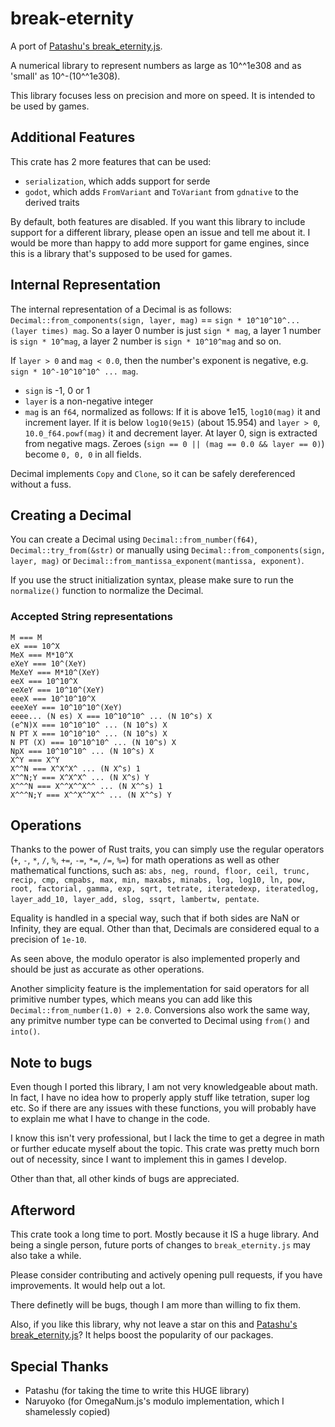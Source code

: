 # break-eternity

A port of [Patashu's break_eternity.js](https://github.com/Patashu/break_eternity.js).

A numerical library to represent numbers as large as 10^^1e308 and as 'small' as 10^-(10^^1e308).

This library focuses less on precision and more on speed. It is intended to be used by games.

## Additional Features

This crate has 2 more features that can be used:

* `serialization`, which adds support for serde
* `godot`, which adds `FromVariant` and `ToVariant` from `gdnative` to the derived traits

By default, both features are disabled. If you want this library to include support for a different library, please open an issue and tell me about it. I would be more than happy to add more support for game engines, since this is a library that's supposed to be used for games.

## Internal Representation

The internal representation of a Decimal is as follows:
`Decimal::from_components(sign, layer, mag)` == `sign * 10^10^10^...(layer times) mag`. So a layer 0 number is just `sign * mag`, a layer 1 number is `sign * 10^mag`, a layer 2 number is `sign * 10^10^mag` and so on.

If `layer > 0` and `mag < 0.0`, then the number's exponent is negative, e.g. `sign * 10^-10^10^10^ ... mag`.

* `sign` is -1, 0 or 1
* `layer` is a non-negative integer
* `mag` is an `f64`, normalized as follows: If it is above 1e15, `log10(mag)` it and increment layer. If it is below `log10(9e15)` (about 15.954) and `layer > 0`, `10.0_f64.powf(mag)` it and decrement layer. At layer 0, sign is extracted from negative mags. Zeroes (`sign == 0 || (mag == 0.0 && layer == 0)`) become `0, 0, 0` in all fields.

Decimal implements `Copy` and `Clone`, so it can be safely dereferenced without a fuss.

## Creating a Decimal

You can create a Decimal using `Decimal::from_number(f64)`, `Decimal::try_from(&str)` or manually using `Decimal::from_components(sign, layer, mag)` or `Decimal::from_mantissa_exponent(mantissa, exponent)`.

If you use the struct initialization syntax, please make sure to run the `normalize()` function to normalize the Decimal.

### Accepted String representations

```plain
M === M
eX === 10^X
MeX === M*10^X
eXeY === 10^(XeY)
MeXeY === M*10^(XeY)
eeX === 10^10^X
eeXeY === 10^10^(XeY)
eeeX === 10^10^10^X
eeeXeY === 10^10^10^(XeY)
eeee... (N es) X === 10^10^10^ ... (N 10^s) X
(e^N)X === 10^10^10^ ... (N 10^s) X
N PT X === 10^10^10^ ... (N 10^s) X
N PT (X) === 10^10^10^ ... (N 10^s) X
NpX === 10^10^10^ ... (N 10^s) X
X^Y === X^Y
X^^N === X^X^X^ ... (N X^s) 1
X^^N;Y === X^X^X^ ... (N X^s) Y
X^^^N === X^^X^^X^^ ... (N X^^s) 1
X^^^N;Y === X^^X^^X^^ ... (N X^^s) Y
```

## Operations

Thanks to the power of Rust traits, you can simply use the regular operators (`+`, `-`, `*`, `/`, `%`, `+=`, `-=`, `*=`, `/=`, `%=`) for math operations as well as other mathematical functions, such as: `abs, neg, round, floor, ceil, trunc, recip, cmp, cmpabs, max, min, maxabs, minabs, log, log10, ln, pow, root, factorial, gamma, exp, sqrt, tetrate, iteratedexp, iteratedlog, layer_add_10, layer_add, slog, ssqrt, lambertw, pentate`.

Equality is handled in a special way, such that if both sides are NaN or Infinity, they are equal. Other than that, Decimals are considered equal to a precision of `1e-10`.

As seen above, the modulo operator is also implemented properly and should be just as accurate as other operations.

Another simplicity feature is the implementation for said operators for all primitive number types, which means you can add like this `Decimal::from_number(1.0) + 2.0`. Conversions also work the same way, any primitve number type can be converted to Decimal using `from()` and `into()`.

## Note to bugs

Even though I ported this library, I am not very knowledgeable about math. In fact, I have no idea how to properly apply stuff like tetration, super log etc. So if there are any issues with these functions, you will probably have to explain me what I have to change  in the code.

I know this isn't very professional, but I lack the time to get a degree in math or further educate myself about the topic. This crate was pretty much born out of necessity, since I want to implement this in games I develop.

Other than that, all other kinds of bugs are appreciated.

## Afterword

This crate took a long time to port. Mostly because it IS a huge library. And being a single person, future ports of changes to `break_eternity.js` may also take a while.

Please consider contributing and actively opening pull requests, if you have improvements. It would help out a lot.

There definetly will be bugs, though I am more than willing to fix them.

Also, if you like this library, why not leave a star on this and [Patashu's break_eternity.js](https://github.com/Patashu/break_eternity.js)? It helps boost the popularity of our packages.

## Special Thanks

* Patashu (for taking the time to write this HUGE library)
* Naruyoko (for OmegaNum.js's modulo implementation, which I shamelessly copied)
